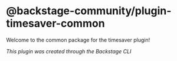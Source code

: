 # @backstage-community/plugin-timesaver-common

Welcome to the common package for the timesaver plugin!

_This plugin was created through the Backstage CLI_
